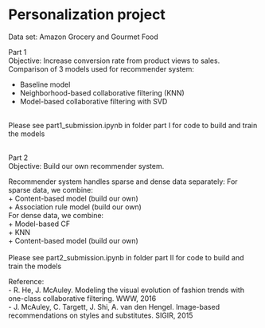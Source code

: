 # Personalization project

Data set: Amazon Grocery and Gourmet Food

Part 1 <br />
Objective: Increase conversion rate from product views to sales. <br />
Comparison of 3 models used for recommender system:
 + Baseline model <br />
 + Neighborhood-based collaborative filtering (KNN) <br />
 + Model-based collaborative filtering with SVD <br />
<br />
Please see part1_submission.ipynb	in folder part I for code to build and train the models
<br />
<br />
<p>Part 2 <br />
Objective: Build our own recommender system.
<p>Recommender system handles sparse and dense data separately:
For sparse data, we combine: <br />
 + Content-based model (build our own) <br />
 + Association rule model (build our own) <br />
For dense data, we combine: <br />
 + Model-based CF <br />
 + KNN <br />
 + Content-based model (build our own)<br />
<br />
Please see part2_submission.ipynb	in folder part II for code to build and train the models
<br />
<p>Reference: <br />
- R. He, J. McAuley. Modeling the visual evolution of fashion trends with one-class collaborative filtering. WWW, 2016 <br />
- J. McAuley, C. Targett, J. Shi, A. van den Hengel. Image-based recommendations on styles and substitutes. SIGIR, 2015
